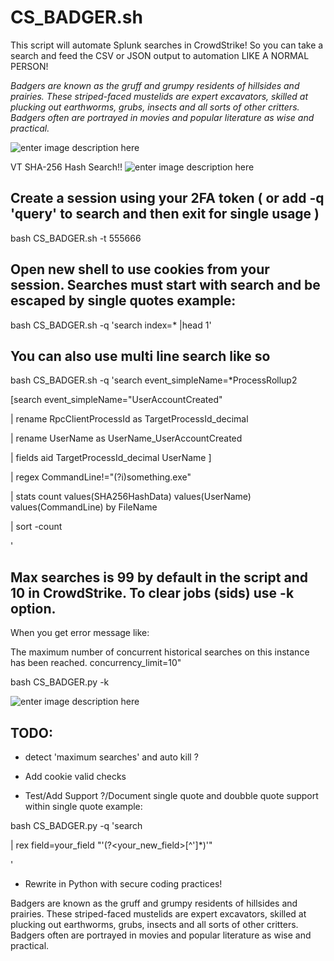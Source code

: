 # CS_BADGER.sh

This script will automate Splunk searches in CrowdStrike! So you can take a search and feed the CSV or JSON output to automation LIKE A NORMAL PERSON!


 *Badgers are known as the gruff and grumpy residents of hillsides and prairies. These striped-faced mustelids are expert excavators, skilled at plucking out earthworms, grubs, insects and all sorts of other critters. Badgers often are portrayed in movies and popular literature as wise and practical.*


![enter image description here](https://github.com/freeload101/SCRIPTS/blob/master/Bash/CS_BADGER/SCREEN_SHOTS/CS_BADGER.jpg?raw=true?raw=true)

VT SHA-256 Hash Search!!
![enter image description here](https://github.com/freeload101/SCRIPTS/blob/master/Bash/CS_BADGER/SCREEN_SHOTS/CS_BADGER_VT.jpg?raw=true?raw=true)


## Create a session using your 2FA token ( or add -q 'query' to search and then exit for single usage )
bash CS_BADGER.sh -t 555666

## Open new shell to use cookies from your session. Searches must start with search and be escaped by single quotes example:
bash CS_BADGER.sh -q 'search index=\* |head 1'

## You can also use multi line search like so

bash CS_BADGER.sh -q 'search event_simpleName=\*ProcessRollup2 

[search event_simpleName="UserAccountCreated" 

| rename RpcClientProcessId as TargetProcessId_decimal 

| rename UserName as UserName_UserAccountCreated 

| fields aid TargetProcessId_decimal UserName ] 

|  regex CommandLine!="(?i)something\.exe"

| stats count values(SHA256HashData) values(UserName) values(CommandLine) by  FileName

| sort -count

'

## Max searches is 99 by default in the script and 10 in CrowdStrike. To clear jobs (sids) use -k option. 
When you get error message like:

The maximum number of concurrent historical searches on this instance has been reached. concurrency_limit=10"


bash CS_BADGER.py -k

![enter image description here](https://github.com/freeload101/SCRIPTS/blob/master/Bash/CS_BADGER/SCREEN_SHOTS/SC_BADGER_KILLALL.jpg?raw=true)

## TODO:
* detect 'maximum searches' and auto kill ?

* Add cookie valid checks

* Test/Add Support ?/Document single quote and doubble quote support within single quote example:

bash CS_BADGER.py -q 'search  

| rex field=your_field "\'(?<your_new_field>[^\']*)\'"

'

* Rewrite in Python with secure coding practices!
 

Badgers are known as the gruff and grumpy residents of hillsides and prairies. These striped-faced mustelids are expert excavators, skilled at plucking out earthworms, grubs, insects and all sorts of other critters. Badgers often are portrayed in movies and popular literature as wise and practical.


